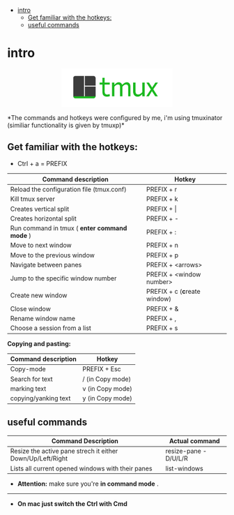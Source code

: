 <!--ts-->
   * [intro](#intro)
      * [Get familiar with the hotkeys:](#get-familiar-with-the-hotkeys)
      * [useful commands](#useful-commands)

<!-- Added by: gil_diy, at: 2018-09-26T11:36+03:00 -->

<!--te-->

# intro
<p align="center">
  <img src="images/tmux.png" width="256" title="Some tmux love!">
</p>
*The commands and hotkeys were configured by me, i'm using tmuxinator (similiar functionality is given by tmuxp)*


## Get familiar with the hotkeys:

- Ctrl + a = PREFIX

Command description | Hotkey
------------ | -------------
Reload the configuration file (tmux.conf) | PREFIX + r
Kill tmux server | PREFIX + k
Creates vertical split | PREFIX + \|
Creates horizontal split | PREFIX + -
Run command in tmux ( **enter command mode** ) | PREFIX + \:
Move to next window | PREFIX + n
Move to the previous window | PREFIX + p
Navigate between panes | PREFIX + &lt;arrows&gt;
Jump to the specific window number | PREFIX + &lt;window number&gt;
Create new window | PREFIX + c (**c**reate window)
Close window | PREFIX + &
Rename window name | PREFIX + ,
Choose a session from a list | PREFIX + s



**Copying and pasting:**


Command description | Hotkey
------------ | -------------
Copy-mode | PREFIX + Esc
Search for text | / (in Copy mode)
marking text | v (in Copy mode)
copying/yanking text | y (in Copy mode)

## useful commands

Command Description | Actual command
------------|-----
Resize the active pane strech it either Down/Up/Left/Right | resize-pane -D/U/L/R
Lists all current opened windows with their panes| list-windows

* **Attention:** make sure you're **in command mode** .



---------------------------------------
* **On mac just switch the Ctrl with Cmd**

